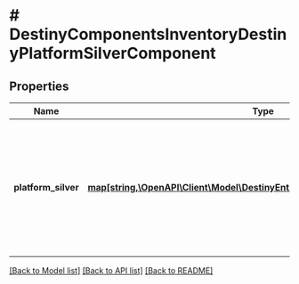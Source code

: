 # # DestinyComponentsInventoryDestinyPlatformSilverComponent

## Properties

Name | Type | Description | Notes
------------ | ------------- | ------------- | -------------
**platform_silver** | [**map[string,\OpenAPI\Client\Model\DestinyEntitiesItemsDestinyItemComponent]**](DestinyEntitiesItemsDestinyItemComponent.md) | If a Profile is played on multiple platforms, this is the silver they have for each platform, keyed by Membership Type. | [optional]

[[Back to Model list]](../../README.md#models) [[Back to API list]](../../README.md#endpoints) [[Back to README]](../../README.md)

